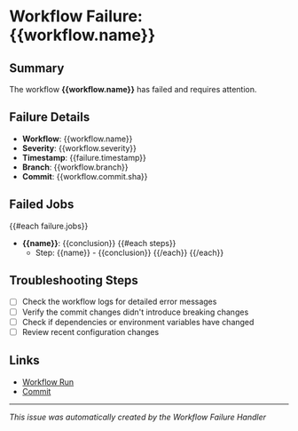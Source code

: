 # Workflow Failure: {{workflow.name}}

## Summary
The workflow **{{workflow.name}}** has failed and requires attention.

## Failure Details
- **Workflow**: {{workflow.name}}
- **Severity**: {{workflow.severity}}
- **Timestamp**: {{failure.timestamp}}
- **Branch**: {{workflow.branch}}
- **Commit**: {{workflow.commit.sha}}

## Failed Jobs
{{#each failure.jobs}}
- **{{name}}**: {{conclusion}}
  {{#each steps}}
  - Step: {{name}} - {{conclusion}}
  {{/each}}
{{/each}}

## Troubleshooting Steps
- [ ] Check the workflow logs for detailed error messages
- [ ] Verify the commit changes didn't introduce breaking changes
- [ ] Check if dependencies or environment variables have changed
- [ ] Review recent configuration changes

## Links
- [Workflow Run]({{workflow.url}})
- [Commit]({{workflow.commit.url}})

---
*This issue was automatically created by the Workflow Failure Handler*